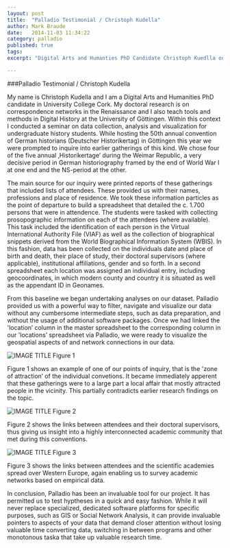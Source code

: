 ```yaml
---
layout: post
title:  "Palladio Testimonial / Christoph Kudella"
author: Mark Braude
date:   2014-11-03 11:34:22
category: palladio
published: true
tags: 
excerpt: "Digital Arts and Humanties PhD Candidate Christoph Kuedlla on using Palladio within a seminar on data collection, analysis, and visualization."

---
```


###Palladio Testimonial / Christoph Kudella

My name is Christoph Kudella and I am a Digital Arts and Humanities PhD candidate in University College Cork. My doctoral research is on correspondence networks in the Renaissance and I also teach tools and methods in Digital History at the University of Göttingen. Within this context I conducted a seminar on data collection, analysis and visualization for undergraduate history students. While hosting the 50th annual convention of German historians (Deutscher Historikertag) in Göttingen this year we were prompted to inquire into earlier gatherings of this kind. We chose four of the five annual ‚Historikertage’ during the Weimar Republic, a very decisive period in German historiography framed by the end of World War I at one end and the NS-period at the other.The main source for our inquiry were printed reports of these gatherings that included lists of attendees. These provided us with their names, professions and place of residence. We took these information particles as the point of departure to build a spreadsheet that detailed the c. 1.700 persons that were in attendence. The students were tasked with collecting prosopographic information on each of the attendees (where available). This task included the identification of each person in the Virtual International Authority File (VIAF) as well as the collection of biographical snippets derived from the World Biographical Information System (WBIS).  In this fashion, data has been collected on the individuals date and place of birth and death, their place of study, their doctoral supervisors (where applicable), institutional affiliations, gender and so forth. In a second spreadsheet each location was assigned an individual entry, including geocoordinates, in which modern county and country it is situated as well as the appendant ID in Geonames.From this baseline we began undertaking analyses on our dataset. Palladio provided us with a powerful way to filter, navigate and visualize our data without any cumbersome intermediate steps, such as  data preparation, and without the usage of additional software packages. Once we had linked the 'location’ column in the master spreadsheet to the corresponding column in our 'locations’ spreadsheet via Palladio, we were ready to visualize the geospatial aspects of and network connections in our data. ![IMAGE TITLE]({{site.url}}/img/kudella1.png) Figure 1Figure 1 shows an example of one of our points of inquiry, that is the 'zone of attraction’ of the individual convetions. It became immediately apperent that these gatherings were to a large part a local affair that mostly attracted people in the vicinity. This partially contradicts earlier research findings on the topic.![IMAGE TITLE]({{site.url}}/img/kudella2.jpg) Figure 2Figure 2 shows the links between attendees and their doctoral supervisors, thus giving us insight into a highly interconnected academic community that met during this conventions. ![IMAGE TITLE]({{site.url}}/img/kudella3.jpg) Figure 3
Figure 3 shows the links between attendees and the scientific academies spread over Western Europe, again enabling us to survey academic networks based on empirical data.In conclusion, Palladio has been an invaluable tool for our project. It has permitted us to test hyptheses in a quick and easy fashion. While it will never replace specialized, dedicated software platforms for specific purposes, such as GIS or Social Network Analysis, it can provide invaluable pointers to aspects of your data that demand closer attention without losing valuable time converting data, switching in between programs and other monotonous taska that take up valuable research time.





